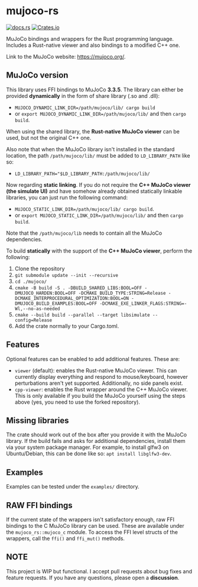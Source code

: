 # mujoco-rs
[![docs.rs](https://img.shields.io/docsrs/mujoco-rs/latest)](https://docs.rs/mujoco-rs)
[![Crates.io](https://img.shields.io/crates/v/mujoco-rs.svg)](https://crates.io/crates/mujoco-rs)


MuJoCo bindings and wrappers for the Rust programming language. Includes a Rust-native viewer and also
bindings to a modified C++ one.

Link to the MuJoCo website: https://mujoco.org/.

## MuJoCo version
This library uses FFI bindings to MuJoCo **3.3.5**.
The library can either be provided **dynamically** in the form of share library (.so and .dll):
- ``MUJOCO_DYNAMIC_LINK_DIR=/path/mujoco/lib/ cargo build``
- or ``export MUJOCO_DYNAMIC_LINK_DIR=/path/mujoco/lib/`` and then ``cargo build``.

When using the shared library, the **Rust-native MuJoCo viewer** can be used,
but not the original C++ one.

Also note that when the MuJoCo library isn't installed in the standard location,
the path ``/path/mujoco/lib/`` must be added to `LD_LIBRARY_PATH` like so:
- ``LD_LIBRARY_PATH="$LD_LIBRARY_PATH:/path/mujoco/lib/``

Now regarding **static linking**.
If you do not require the **C++ MuJoCo viewer (the simulate UI)** and have
somehow already obtained statically linkable libraries,
you can just run the following command:
- ``MUJOCO_STATIC_LINK_DIR=/path/mujoco/lib/ cargo build``.
- or ``export MUJOCO_STATIC_LINK_DIR=/path/mujoco/lib/`` and then ``cargo build``.

Note that the ``/path/mujoco/lib`` needs to contain all the MuJoCo dependencies.

To build **statically** with the support of the **C++ MuJoCo viewer**,
perform the following:
1. Clone the repository
2. ``git submodule update --init --recursive``
3. ``cd ./mujoco/``
4. ``cmake -B build -S . -DBUILD_SHARED_LIBS:BOOL=OFF -DMUJOCO_HARDEN:BOOL=OFF -DCMAKE_BUILD_TYPE:STRING=Release -DCMAKE_INTERPROCEDURAL_OPTIMIZATION:BOOL=ON -DMUJOCO_BUILD_EXAMPLES:BOOL=OFF -DCMAKE_EXE_LINKER_FLAGS:STRING=-Wl,--no-as-needed``
5. ``cmake --build build --parallel --target libsimulate --config=Release``
6. Add the crate normally to your Cargo.toml.


## Features
Optional features can be enabled to add additional features.
These are:
- ``viewer`` (default): enables the Rust-native MuJoCo viewer. This can currently
                display everything and respond to mouse/keyboard, however perturbations aren't yet supported.
                Additionally, no side panels exist.
- ``cpp-viewer``: enables the Rust wrapper around the C++ MuJoCo viewer. This is only available if you build the MuJoCo yourself using the steps above (yes, you need to use the forked repository).


## Missing libraries
The crate should work out of the box after you provide it with the MuJoCo library. If the build fails and asks
for additional dependencies, install them via your system package manager.
For example, to install glfw3 on Ubuntu/Debian, this can be done like so: ``apt install libglfw3-dev``.


## Examples
Examples can be tested under the ``examples/`` directory.

## RAW FFI bindings
If the current state of the wrappers isn't satisfactory enough, raw FFI bindings to the C MuJoCo
library can be used. These are available under the ``mujoco_rs::mujoco_c`` module.
To access the FFI level structs of the wrappers, call the ``ffi()`` and ``ffi_mut()`` methods.

## NOTE
This project is WIP but functional. I accept pull requests about bug fixes
and feature requests. If you have any questions, please open a **discussion**.
